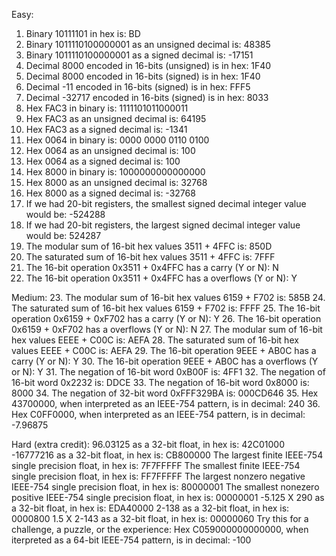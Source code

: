 Easy:
1. Binary 10111101 in hex is:
BD
2. Binary 1011110100000001 as an unsigned decimal is:
48385
3. Binary 1011110100000001 as a signed decimal is:
-17151
4. Decimal 8000 encoded in 16-bits (unsigned) is in hex:
1F40
5. Decimal 8000 encoded in 16-bits (signed) is in hex:
1F40
6. Decimal -11 encoded in 16-bits (signed) is in hex:
FFF5
7. Decimal -32717 encoded in 16-bits (signed) is in hex:
8033
8. Hex FAC3 in binary is:
1111101011000011
9. Hex FAC3 as an unsigned decimal is:
64195
10. Hex FAC3 as a signed decimal is:
-1341
11. Hex 0064 in binary is:
0000 0000 0110 0100
12. Hex 0064 as an unsigned decimal is:
100
13. Hex 0064 as a signed decimal is:
100
14. Hex 8000 in binary is:
1000000000000000
15. Hex 8000 as an unsigned decimal is:
32768
16. Hex 8000 as a signed decimal is:
-32768
17. If we had 20-bit registers, the smallest signed decimal integer value would be:
-524288
18. If we had 20-bit registers, the largest signed decimal integer value would be:
524287
19. The modular sum of 16-bit hex values 3511 + 4FFC is:
850D
20. The saturated sum of 16-bit hex values 3511 + 4FFC is:
7FFF
21. The 16-bit operation 0x3511 + 0x4FFC has a carry (Y or N):
N
22. The 16-bit operation 0x3511 + 0x4FFC has a overflows (Y or N):
Y

Medium:
23. The modular sum of 16-bit hex values 6159 + F702 is:
585B
24. The saturated sum of 16-bit hex values 6159 + F702 is:
FFFF
25. The 16-bit operation 0x6159 + 0xF702 has a carry (Y or N):
Y
26. The 16-bit operation 0x6159 + 0xF702 has a overflows (Y or N):
N
27. The modular sum of 16-bit hex values EEEE + C00C is:
AEFA
28. The saturated sum of 16-bit hex values EEEE + C00C is:
AEFA
29. The 16-bit operation 9EEE + AB0C has a carry (Y or N):
Y
30. The 16-bit operation 9EEE + AB0C has a overflows (Y or N):
Y
31. The negation of 16-bit word 0xB00F is:
4FF1
32. The negation of 16-bit word 0x2232 is:
DDCE
33. The negation of 16-bit word 0x8000 is:
8000
34. The negation of 32-bit word 0xFFF329BA is:
000CD646
35. Hex 43700000, when interpreted as an IEEE-754 pattern, is in decimal:
240
36. Hex C0FF0000, when interpreted as an IEEE-754 pattern, is in decimal:
-7.96875

Hard (extra credit):
96.03125 as a 32-bit float, in hex is:
42C01000
-16777216 as a 32-bit float, in hex is:
CB800000
The largest finite IEEE-754 single precision float, in hex is:
7F7FFFFF
The smallest finite IEEE-754 single precision float, in hex is:
FF7FFFFF
The largest nonzero negative IEEE-754 single precision float, in hex is:
80000001
The smallest nonezero positive IEEE-754 single precision float, in hex is:
00000001
-5.125 X 290 as a 32-bit float, in hex is:
EDA40000
2-138 as a 32-bit float, in hex is:
0000800
1.5 X 2-143 as a 32-bit float, in hex is:
00000060
Try this for a challenge, a puzzle, or the experience:
Hex C059000000000000, when iterpreted as a 64-bit IEEE-754 pattern, is in decimal:
-100